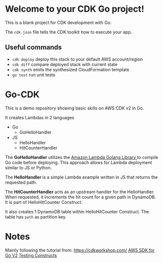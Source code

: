 # Welcome to your CDK Go project!

This is a blank project for CDK development with Go.

The `cdk.json` file tells the CDK toolkit how to execute your app.

## Useful commands

 * `cdk deploy`      deploy this stack to your default AWS account/region
 * `cdk diff`        compare deployed stack with current state
 * `cdk synth`       emits the synthesized CloudFormation template
 * `go test`         run unit tests

# Go-CDK

This is a demo repository showing basic skills on AWS CDK v2 in Go.

It creates Lambdas in 2 languages
- Go
  - GoHelloHandler
- JS
  - HelloHandler
  - HitCounterHandler

The **GoHelloHandler** utilizes the [Amazon Lambda Golang Library
](https://pkg.go.dev/github.com/aws/aws-cdk-go/awscdklambdagoalpha/v2#section-readme) to compile Go code before deploying. This approach allows for Lambda deployment similar to JS or Python.

The **HelloHandler** is a simple Lambda example written in JS that returns the requested path.

The **HitCounterHandler** acts as an upstream handler for the HelloHandler. When requested, it increments the hit count for a given path in DynamoDB. It is part of HelloHitCounter Construct.

It also creates 1 DynamoDB table within HelloHitCounter Construct. The table has `path` as partition key.


# Notes

Mainly following the tutorial from: https://cdkworkshop.com/
[AWS SDK for Go V2](https://aws.github.io/aws-sdk-go-v2/docs/getting-started/)
[Testing Constructs](https://docs.aws.amazon.com/cdk/v2/guide/testing.html)